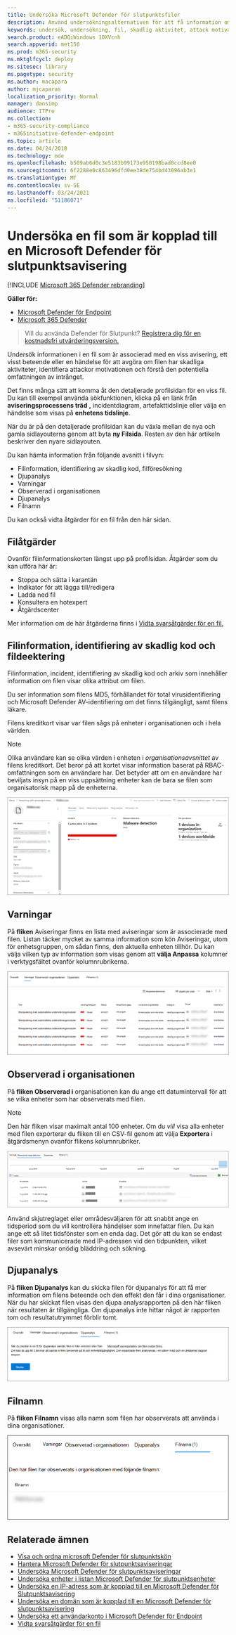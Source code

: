 ```yaml
---
title: Undersöka Microsoft Defender för slutpunktsfiler
description: Använd undersökningsalternativen för att få information om filer som är associerade med aviseringar, beteenden eller händelser.
keywords: undersök, undersökning, fil, skadlig aktivitet, attack motivation, djupanalys, djupanalysrapport
search.product: eADQiWindows 10XVcnh
search.appverid: met150
ms.prod: m365-security
ms.mktglfcycl: deploy
ms.sitesec: library
ms.pagetype: security
ms.author: macapara
author: mjcaparas
localization_priority: Normal
manager: dansimp
audience: ITPro
ms.collection:
- m365-security-compliance
- m365initiative-defender-endpoint
ms.topic: article
ms.date: 04/24/2018
ms.technology: mde
ms.openlocfilehash: b509ab6d0c3e5183b99173e950198bad0ccd8ee0
ms.sourcegitcommit: 6f2288e0c863496dfd0ee38de754bd43096ab3e1
ms.translationtype: MT
ms.contentlocale: sv-SE
ms.lasthandoff: 03/24/2021
ms.locfileid: "51186071"
---
```

# <a name="investigate-a-file-associated-with-a-microsoft-defender-for-endpoint-alert"></a>Undersöka en fil som är kopplad till en Microsoft Defender för slutpunktsavisering

[!INCLUDE [Microsoft 365 Defender rebranding](../../includes/microsoft-defender.md)]

**Gäller för:**
- [Microsoft Defender för Endpoint](https://go.microsoft.com/fwlink/p/?linkid=2154037)
- [Microsoft 365 Defender](https://go.microsoft.com/fwlink/?linkid=2118804)


>Vill du använda Defender för Slutpunkt? [Registrera dig för en kostnadsfri utvärderingsversion.](https://www.microsoft.com/microsoft-365/windows/microsoft-defender-atp?ocid=docs-wdatp-investigatefiles-abovefoldlink)

Undersök informationen i en fil som är associerad med en viss avisering, ett visst beteende eller en händelse för att avgöra om filen har skadliga aktiviteter, identifiera attackor motivationen och förstå den potentiella omfattningen av intrånget.

Det finns många sätt att komma åt den detaljerade profilsidan för en viss fil. Du kan till exempel använda sökfunktionen, klicka på en länk från **aviseringsprocessens träd** **,** incidentdiagram, artefakttidslinje eller välja en händelse som visas på **enhetens tidslinje**.

När du är på den detaljerade profilsidan kan du växla mellan de nya och gamla sidlayouterna genom att byta **ny Filsida**. Resten av den här artikeln beskriver den nyare sidlayouten.

Du kan hämta information från följande avsnitt i filvyn:

- Filinformation, identifiering av skadlig kod, filföresökning
- Djupanalys
- Varningar
- Observerad i organisationen
- Djupanalys
- Filnamn

Du kan också vidta åtgärder för en fil från den här sidan.

## <a name="file-actions"></a>Filåtgärder

Ovanför filinformationskorten längst upp på profilsidan. Åtgärder som du kan utföra här är:

- Stoppa och sätta i karantän
- Indikator för att lägga till/redigera
- Ladda ned fil
- Konsultera en hotexpert
- Åtgärdscenter

Mer information om de här åtgärderna finns i [Vidta svarsåtgärder för en fil.](respond-file-alerts.md)

## <a name="file-details-malware-detection-and-file-prevalence"></a>Filinformation, identifiering av skadlig kod och fildeektering

Filinformation, incident, identifiering av skadlig kod och arkiv som innehåller information om filen visar olika attribut om filen.

Du ser information som filens MD5, förhållandet för total virusidentifiering och Microsoft Defender AV-identifiering om det finns tillgängligt, samt filens läkare.

Filens kreditkort visar var filen sågs på enheter i organisationen och i hela världen. 

> [!NOTE] 
> Olika användare kan se olika värden i enheten i *organisationsavsnittet* av filens kreditkort. Det beror på att kortet visar information baserat på RBAC-omfattningen som en användare har. Det betyder att om en användare har beviljats insyn på en viss uppsättning enheter kan de bara se filen som organisatorisk mapp på de enheterna.

![Bild av filinformation](images/atp-file-information.png)

## <a name="alerts"></a>Varningar

På **fliken** Aviseringar finns en lista med aviseringar som är associerade med filen. Listan täcker mycket av samma information som kön Aviseringar, utom för enhetsgruppen, om sådan finns, den aktuella enheten tillhör. Du kan välja vilken typ av information som visas genom att **välja Anpassa** kolumner i verktygsfältet ovanför kolumnrubrikerna.

![Bild på aviseringar relaterade till filavsnittet](images/atp-alerts-related-to-file.png)

## <a name="observed-in-organization"></a>Observerad i organisationen

På **fliken Observerad i** organisationen kan du ange ett datumintervall för att se vilka enheter som har observerats med filen.

>[!NOTE]
>Den här fliken visar maximalt antal 100 enheter. Om du _vill_ visa alla enheter med filen exporterar du fliken till en CSV-fil genom att välja **Exportera** i åtgärdsmenyn ovanför flikens kolumnrubriker.

![Bild på den senaste observerade enheten med filen](images/atp-observed-machines.png)

Använd skjutreglaget eller områdesväljaren för att snabbt ange en tidsperiod som du vill kontrollera händelser som innefattar filen. Du kan ange ett så litet tidsfönster som en enda dag. Det gör att du kan se endast filer som kommunicerade med IP-adressen vid den tidpunkten, vilket avsevärt minskar onödig bläddring och sökning.

## <a name="deep-analysis"></a>Djupanalys

På **fliken Djupanalys** [](respond-file-alerts.md#deep-analysis)kan du skicka filen för djupanalys för att få mer information om filens beteende och den effekt den får i dina organisationer. När du har skickat filen visas den djupa analysrapporten på den här fliken när resultaten är tillgängliga. Om djupanalys inte hittar något är rapporten tom och resultatutrymmet förblir tomt.

![Bild av djupanalysfliken](images/submit-file.png)

## <a name="file-names"></a>Filnamn

På **fliken Filnamn** visas alla namn som filen har observerats att använda i dina organisationer.

![Bild på fliken Filnamn](images/atp-file-names.png)

## <a name="related-topics"></a>Relaterade ämnen

- [Visa och ordna microsoft Defender för slutpunktskön](alerts-queue.md)
- [Hantera Microsoft Defender för slutpunktsaviseringar](manage-alerts.md)
- [Undersöka Microsoft Defender för slutpunktsaviseringar](investigate-alerts.md)
- [Undersöka enheter i listan Microsoft Defender för slutpunktsenheter](investigate-machines.md)
- [Undersöka en IP-adress som är kopplad till en Microsoft Defender för Slutpunktsavisering](investigate-ip.md)
- [Undersöka en domän som är kopplad till en Microsoft Defender för slutpunktsavisering](investigate-domain.md)
- [Undersöka ett användarkonto i Microsoft Defender för Endpoint](investigate-user.md)
- [Vidta svarsåtgärder för en fil](respond-file-alerts.md)
